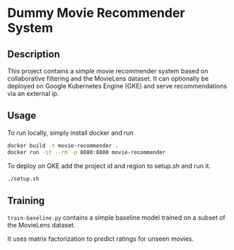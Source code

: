 # Dummy Movie Recommender System

## Description

This project contains a simple movie recommender system based on collaborative filtering and the MovieLens dataset.
It can optionally be deployed on Google Kubernetes Engine (GKE) and serve recommendations via an external ip.

## Usage

To run locally, simply install docker and run

```bash
docker build -t movie-recommender .
docker run -it --rm -p 8080:8080 movie-recommender
```

To deploy on GKE add the project id and region to setup.sh and run it.

```bash
./setup.sh
```

## Training

`train-baseline.py` contains a simple baseline model trained on a subset of the MovieLens dataset.

It uses matrix factorization to predict ratings for unseen movies.

